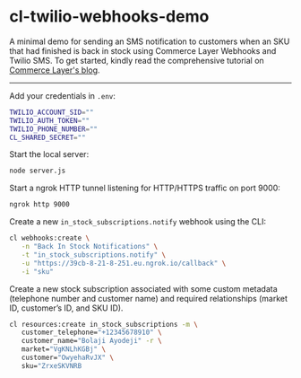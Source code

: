 # cl-twilio-webhooks-demo

A minimal demo for sending an SMS notification to customers when an SKU that had finished is back in stock using Commerce Layer Webhooks and Twilio SMS. To get started, kindly read the comprehensive tutorial on [Commerce Layer's blog](https://commercelayer.io/blog/a-comprehensive-guide-to-commerce-layer-webhooks).

---

Add your credentials in `.env`:

```bash
TWILIO_ACCOUNT_SID=""
TWILIO_AUTH_TOKEN=""
TWILIO_PHONE_NUMBER=""
CL_SHARED_SECRET=""
```

Start the local server:

```bash
node server.js
```

Start a ngrok HTTP tunnel listening for HTTP/HTTPS traffic on port 9000:

```bash
ngrok http 9000
```

Create a new `in_stock_subscriptions.notify` webhook using the CLI:

```bash
cl webhooks:create \
   -n "Back In Stock Notifications" \
   -t "in_stock_subscriptions.notify" \
   -u "https://39cb-8-21-8-251.eu.ngrok.io/callback" \
   -i "sku"
```

Create a new stock subscription associated with some custom metadata (telephone number and customer name) and required relationships (market ID, customer’s ID, and SKU ID).

```bash
cl resources:create in_stock_subscriptions -m \
   customer_telephone="+12345678910" \
   customer_name="Bolaji Ayodeji" -r \
   market="VgKNLhKGBj" \
   customer="OwyehaRvJX" \
   sku="ZrxeSKVNRB
```

